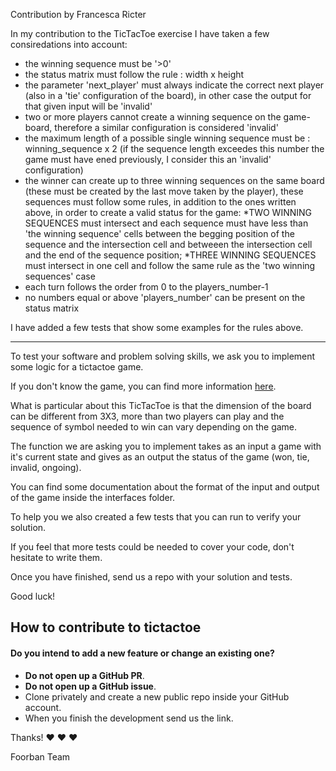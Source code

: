 Contribution by Francesca Ricter

In my contribution to the TicTacToe exercise I have taken a few consiredations into account:
- the winning sequence must be '>0' 
- the status matrix must follow the rule : width x height 
- the parameter 'next_player' must always indicate the correct next player (also in a 'tie' configuration of the board), in other case the output for that given input will be 'invalid'
- two or more players cannot create a winning sequence on the game-board, therefore a similar configuration is considered 'invalid'
- the maximum length of a possible single winning sequence must be : winning_sequence x 2 (if the sequence length exceedes this number the game must have ened previously, I consider this an 'invalid' configuration)
- the winner can create up to three winning sequences on the same board (these must be created by the last move taken by the player),    these sequences must follow some rules, in addition to the ones written above, in order to create a valid status for the game:
     *TWO WINNING SEQUENCES must intersect and each sequence must have less than 'the winning sequence' cells between the begging position of the sequence and the intersection cell and betweeen the intersection cell and the end of the sequence position;
     *THREE WINNING SEQUENCES must intersect in one cell and follow the same rule as the 'two winning sequences' case
- each turn follows the order from 0 to the players_number-1  
- no numbers equal or above 'players_number' can be present on the status matrix        

I have added a few tests that show some examples for the rules above. 

_________________________________________________________________________________________________________________________________________

To test your software and problem solving skills, we ask you to implement some logic for a tictactoe game.

If you don't know the game, you can find more information [here](https://en.wikipedia.org/wiki/Tic-tac-toe).

What is particular about this TicTacToe is that the dimension of the board can be different from 3X3, more than two players can play and the sequence of symbol needed to win can vary depending on the game.

The function we are asking you to implement takes as an input a game with it's current state and gives as an output the status of the game (won, tie, invalid, ongoing).

You can find some documentation about the format of the input and output of the game inside the interfaces folder.

To help you we also created a few tests that you can run to verify your solution.

If you feel that more tests could be needed to cover your code, don't hesitate to write them.

Once you have finished, send us a repo with your solution and tests.

Good luck!

## How to contribute to tictactoe

#### **Do you intend to add a new feature or change an existing one?**

* **Do not open up a GitHub PR**.
* **Do not open up a GitHub issue**.
* Clone privately and create a new public repo inside your GitHub account.
* When you finish the development send us the link.

Thanks! :heart: :heart: :heart:

Foorban Team
